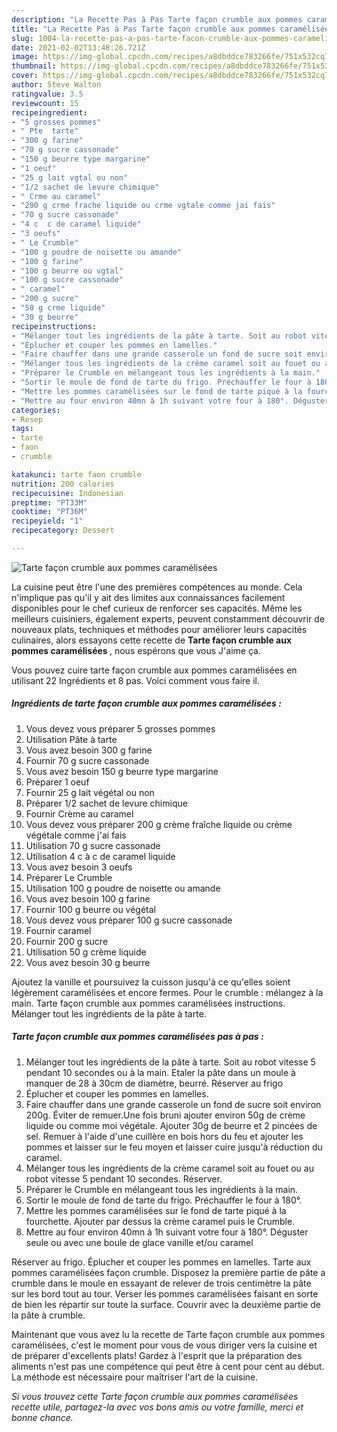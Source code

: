 ```yaml
---
description: "La Recette Pas à Pas Tarte façon crumble aux pommes caramélisées"
title: "La Recette Pas à Pas Tarte façon crumble aux pommes caramélisées"
slug: 1004-la-recette-pas-a-pas-tarte-facon-crumble-aux-pommes-caramelisees
date: 2021-02-02T13:48:26.721Z
image: https://img-global.cpcdn.com/recipes/a8dbddce783266fe/751x532cq70/tarte-facon-crumble-aux-pommes-caramelisees-photo-principale-de-la-recette.jpg
thumbnail: https://img-global.cpcdn.com/recipes/a8dbddce783266fe/751x532cq70/tarte-facon-crumble-aux-pommes-caramelisees-photo-principale-de-la-recette.jpg
cover: https://img-global.cpcdn.com/recipes/a8dbddce783266fe/751x532cq70/tarte-facon-crumble-aux-pommes-caramelisees-photo-principale-de-la-recette.jpg
author: Steve Walton
ratingvalue: 3.5
reviewcount: 15
recipeingredient:
- "5 grosses pommes"
- " Pte  tarte"
- "300 g farine"
- "70 g sucre cassonade"
- "150 g beurre type margarine"
- "1 oeuf"
- "25 g lait vgtal ou non"
- "1/2 sachet de levure chimique"
- " Crme au caramel"
- "200 g crme frache liquide ou crme vgtale comme jai fais"
- "70 g sucre cassonade"
- "4 c  c de caramel liquide"
- "3 oeufs"
- " Le Crumble"
- "100 g poudre de noisette ou amande"
- "100 g farine"
- "100 g beurre ou vgtal"
- "100 g sucre cassonade"
- " caramel"
- "200 g sucre"
- "50 g crme liquide"
- "30 g beurre"
recipeinstructions:
- "Mélanger tout les ingrédients de la pâte à tarte. Soit au robot vitesse 5 pendant 10 secondes ou à la main. Etaler la pâte dans un moule à manquer de 28 à 30cm de diamètre, beurré. Réserver au frigo"
- "Éplucher et couper les pommes en lamelles."
- "Faire chauffer dans une grande casserole un fond de sucre soit environ 200g. Éviter de remuer.Une fois bruni ajouter environ 50g de crème liquide ou comme moi végétale. Ajouter 30g de beurre et 2 pincées de sel. Remuer à l&#39;aide d&#39;une cuillère en bois hors du feu et ajouter les pommes et laisser sur le feu moyen et laisser cuire jusqu&#39;à réduction du caramel."
- "Mélanger tous les ingrédients de la crème caramel soit au fouet ou au robot vitesse 5 pendant 10 secondes. Réserver."
- "Préparer le Crumble en mélangeant tous les ingrédients à la main."
- "Sortir le moule de fond de tarte du frigo. Préchauffer le four à 180°."
- "Mettre les pommes caramélisées sur le fond de tarte piqué à la fourchette. Ajouter par dessus la crème caramel puis le Crumble."
- "Mettre au four environ 40mn à 1h suivant votre four à 180°. Déguster seule ou avec une boule de glace vanille et/ou caramel"
categories:
- Resep
tags:
- tarte
- faon
- crumble

katakunci: tarte faon crumble 
nutrition: 200 calories
recipecuisine: Indonesian
preptime: "PT33M"
cooktime: "PT36M"
recipeyield: "1"
recipecategory: Dessert

---
```



![Tarte façon crumble aux pommes caramélisées](https://img-global.cpcdn.com/recipes/a8dbddce783266fe/751x532cq70/tarte-facon-crumble-aux-pommes-caramelisees-photo-principale-de-la-recette.jpg)

La cuisine peut être l'une des premières compétences au monde. Cela n'implique pas qu'il y ait des limites aux connaissances facilement disponibles pour le chef curieux de renforcer ses capacités. Même les meilleurs cuisiniers, également experts, peuvent constamment découvrir de nouveaux plats, techniques et méthodes pour améliorer leurs capacités culinaires, alors essayons cette recette de <strong> Tarte façon crumble aux pommes caramélisées </strong>, nous espérons que vous J'aime ça.

<!--inarticleads1-->

Vous pouvez cuire tarte façon crumble aux pommes caramélisées en utilisant 22 Ingrédients et 8 pas. Voici comment vous faire il.

##### Ingrédients de tarte façon crumble aux pommes caramélisées :

1. Vous devez vous préparer 5 grosses pommes
1. Utilisation  Pâte à tarte
1. Vous avez besoin 300 g farine
1. Fournir 70 g sucre cassonade
1. Vous avez besoin 150 g beurre type margarine
1. Préparer 1 oeuf
1. Fournir 25 g lait végétal ou non
1. Préparer 1/2 sachet de levure chimique
1. Fournir  Crème au caramel
1. Vous devez vous préparer 200 g crème fraîche liquide ou crème végétale comme j&#39;ai fais
1. Utilisation 70 g sucre cassonade
1. Utilisation 4 c à c de caramel liquide
1. Vous avez besoin 3 oeufs
1. Préparer  Le Crumble
1. Utilisation 100 g poudre de noisette ou amande
1. Vous avez besoin 100 g farine
1. Fournir 100 g beurre ou végétal
1. Vous devez vous préparer 100 g sucre cassonade
1. Fournir  caramel
1. Fournir 200 g sucre
1. Utilisation 50 g crème liquide
1. Vous avez besoin 30 g beurre


Ajoutez la vanille et poursuivez la cuisson jusqu&#39;à ce qu&#39;elles soient légèrement caramélisées et encore fermes. Pour le crumble : mélangez à la main. Tarte façon crumble aux pommes caramélisées instructions. Mélanger tout les ingrédients de la pâte à tarte. 

<!--inarticleads2-->

##### Tarte façon crumble aux pommes caramélisées pas à pas :

1. Mélanger tout les ingrédients de la pâte à tarte. Soit au robot vitesse 5 pendant 10 secondes ou à la main. Etaler la pâte dans un moule à manquer de 28 à 30cm de diamètre, beurré. Réserver au frigo
1. Éplucher et couper les pommes en lamelles.
1. Faire chauffer dans une grande casserole un fond de sucre soit environ 200g. Éviter de remuer.Une fois bruni ajouter environ 50g de crème liquide ou comme moi végétale. Ajouter 30g de beurre et 2 pincées de sel. Remuer à l&#39;aide d&#39;une cuillère en bois hors du feu et ajouter les pommes et laisser sur le feu moyen et laisser cuire jusqu&#39;à réduction du caramel.
1. Mélanger tous les ingrédients de la crème caramel soit au fouet ou au robot vitesse 5 pendant 10 secondes. Réserver.
1. Préparer le Crumble en mélangeant tous les ingrédients à la main.
1. Sortir le moule de fond de tarte du frigo. Préchauffer le four à 180°.
1. Mettre les pommes caramélisées sur le fond de tarte piqué à la fourchette. Ajouter par dessus la crème caramel puis le Crumble.
1. Mettre au four environ 40mn à 1h suivant votre four à 180°. Déguster seule ou avec une boule de glace vanille et/ou caramel


Réserver au frigo. Éplucher et couper les pommes en lamelles. Tarte aux pommes caramélisées façon crumble. Disposez la première partie de pâte a crumble dans le moule en essayant de relever de trois centimètre la pâte sur les bord tout au tour. Verser les pommes caramélisées faisant en sorte de bien les répartir sur toute la surface. Couvrir avec la deuxième partie de la pâte à crumble. 

<!--inarticleads1-->

<p>
Maintenant que vous avez lu la recette de Tarte façon crumble aux pommes caramélisées, c'est le moment pour vous de vous diriger vers la cuisine et de préparer d'excellents plats! Gardez à l'esprit que la préparation des aliments n'est pas une compétence qui peut être à cent pour cent au début. La méthode est nécessaire pour maîtriser l'art de la cuisine.
</p>

<p>
<i>Si vous trouvez cette Tarte façon crumble aux pommes caramélisées recette utile, partagez-la avec vos bons amis ou votre famille, merci et bonne chance.</i>
</p>
